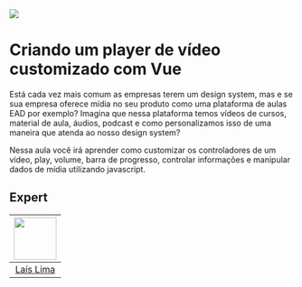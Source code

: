 <img src="https://storage.googleapis.com/golden-wind/experts-club/capa-github.svg" />

# Criando um player de vídeo customizado com Vue

Está cada vez mais comum as empresas terem um design system, mas e se sua empresa oferece mídia no seu produto como uma plataforma de aulas EAD por exemplo?
Imagina que nessa plataforma temos vídeos de cursos, material de aula, áudios, podcast e como personalizamos isso de uma maneira que atenda ao nosso design system?

Nessa aula você irá aprender como customizar os controladores de um vídeo, play, volume, barra de progresso, controlar informações e manipular dados de mídia utilizando javascript.

## Expert

| [<img src="https://avatars.githubusercontent.com/u/29432231?v=4" width="75px;"/>](https://github.com/lalizita) |
| :------------------------------------------------------------------------------------------------------------: |
|                                    [Laís Lima](https://github.com/lalizita)                                    |